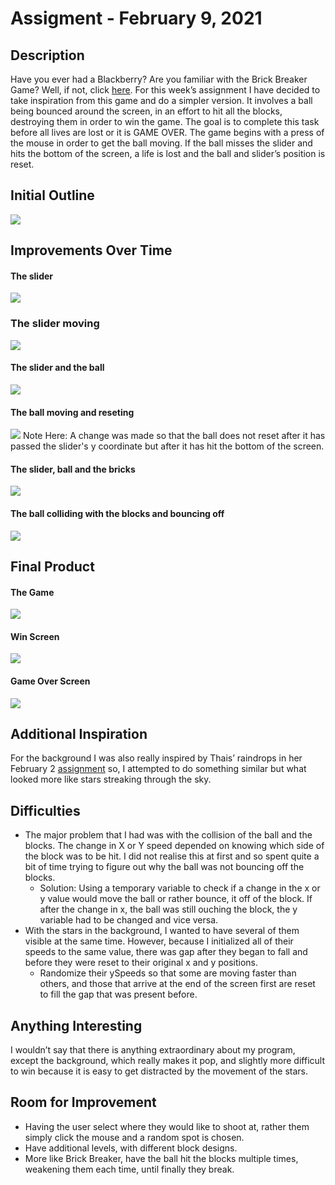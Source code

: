 # Assigment - February 9, 2021
## Description 
Have you ever had a Blackberry? Are you familiar with the Brick Breaker Game? Well, if not, click [here](https://www.youtube.com/watch?v=ezZz2pCIVMQ). For this week’s assignment I have decided to take inspiration from this game and do a simpler version. It involves a ball being bounced around the screen, in an effort to hit all the blocks, destroying them in order to win the game. The goal is to complete this task before all lives are lost or it is GAME OVER. The game begins with a press of the mouse in order to get the ball moving. If the ball misses the slider and hits the bottom of the screen, a life is lost and the ball and slider’s position is reset.

## Initial Outline
![](images/sketch.png)
## Improvements Over Time

#### The slider
![](images/process1.png)

### The slider moving
![](gifs/slider.gif)

#### The slider and the ball
![](images/process2.png)

#### The ball moving and reseting
![](gifs/Ball_Move_and_Reset.gif)
Note Here: A change was made so that the ball does not reset after it has passed the slider's y coordinate but after it has hit the bottom of the screen.

#### The slider, ball and the bricks
![](images/process3.png)

#### The ball colliding with the blocks and bouncing off
![](gifs/collision.gif)

## Final Product

#### The Game
![](gifs/Final_Game.gif)

#### Win Screen
![](images/win.png)

#### Game Over Screen
![](images/loss.png)

## Additional Inspiration
For the background I was also really inspired by Thais’ raindrops in her February 2 [assignment](https://github.com/ThaisAlvarenga/IntroToIM/tree/main/February_2/ThaisAlvarenga_Assigment2) so, I attempted to do something similar but what looked more like stars streaking through the sky.

## Difficulties
- The major problem that I had was with the collision of the ball and the blocks. The change in X or Y speed depended on knowing which side of the block was to be hit. I did not realise this at first and so spent quite a bit of time trying to figure out why the ball was not bouncing off the blocks. 
  - Solution: Using a temporary variable to check if a change in the x or y value would move the ball or rather bounce, it off of the block. If after the change in x, the ball was still ouching the block, the y variable had to be changed and vice versa. 
- With the stars in the background, I wanted to have several of them visible at the same time. However, because I initialized all of their speeds to the same value, there was gap after they began to fall and before they were reset to their original x and y positions.
   - Randomize their ySpeeds so that some are moving faster than others, and those that arrive at the end of the screen first are reset to fill the gap that was present before.

## Anything Interesting
I wouldn’t say that there is anything extraordinary about my program, except the background, which really makes it pop, and slightly more difficult to win because it is easy to get distracted by the movement of the stars.


## Room for Improvement
- Having the user select where they would like to shoot at, rather them simply click the mouse and a random spot is chosen.
- Have additional levels, with different block designs.
- More like Brick Breaker, have the ball hit the blocks multiple times, weakening them each time, until finally they break.
